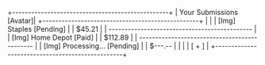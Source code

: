 +-------------------------------------------------+
| Your Submissions                        [Avatar]|
+-------------------------------------------------+
|                                                 |
|  [Img]  Staples                         [Pending] |
|         $45.21                                  |
|  ---------------------------------------------  |
|  [Img]  Home Depot                      [Paid]    |
|         $112.89                                 |
|  ---------------------------------------------  |
|  [Img]  Processing...                   [Pending] |
|         $---.--                                 |
|                                                 |
|                                           [ + ] |
+-------------------------------------------------+